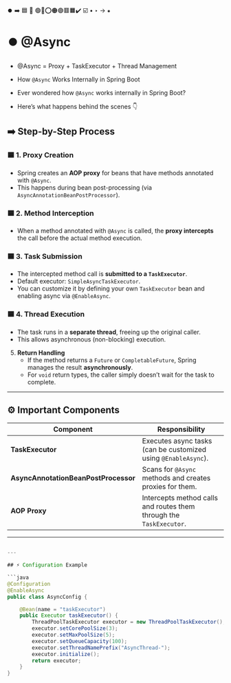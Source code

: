 ⏺️ ➡️ 🟦 🔵 🟢🔴⭕🟠🟣🟥🟧✔️ ☑️ • ‣ → ⁕

# ⏺️ @Async

- @Async = Proxy + TaskExecutor + Thread Management

- How `@Async` Works Internally in Spring Boot
- Ever wondered how `@Async` works internally in Spring Boot?
- Here’s what happens behind the scenes 👇

## ➡️ Step-by-Step Process

### 🟦 1. **Proxy Creation**

- Spring creates an **AOP proxy** for beans that have methods annotated with `@Async`.
- This happens during bean post-processing (via `AsyncAnnotationBeanPostProcessor`).

### 🟦 2. **Method Interception**

- When a method annotated with `@Async` is called, the **proxy intercepts** the call before the actual method execution.

### 🟦 3. **Task Submission**

- The intercepted method call is **submitted to a `TaskExecutor`**.
- Default executor: `SimpleAsyncTaskExecutor`.
- You can customize it by defining your own `TaskExecutor` bean and enabling async via `@EnableAsync`.

### 🟦 4. **Thread Execution**

- The task runs in a **separate thread**, freeing up the original caller.
- This allows asynchronous (non-blocking) execution.

5. **Return Handling**
   - If the method returns a `Future` or `CompletableFuture`, Spring manages the result **asynchronously**.
   - For `void` return types, the caller simply doesn’t wait for the task to complete.

---

## ⚙️ Important Components

| Component                            | Responsibility                                                      |
| ------------------------------------ | ------------------------------------------------------------------- |
| **TaskExecutor**                     | Executes async tasks (can be customized using `@EnableAsync`).      |
| **AsyncAnnotationBeanPostProcessor** | Scans for `@Async` methods and creates proxies for them.            |
| **AOP Proxy**                        | Intercepts method calls and routes them through the `TaskExecutor`. |

---

````java

---

## ⚡ Configuration Example

```java
@Configuration
@EnableAsync
public class AsyncConfig {

    @Bean(name = "taskExecutor")
    public Executor taskExecutor() {
        ThreadPoolTaskExecutor executor = new ThreadPoolTaskExecutor();
        executor.setCorePoolSize(3);
        executor.setMaxPoolSize(5);
        executor.setQueueCapacity(100);
        executor.setThreadNamePrefix("AsyncThread-");
        executor.initialize();
        return executor;
    }
}

````
